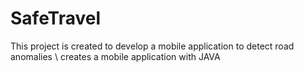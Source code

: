 # SafeTravel
This project is created to develop a mobile application to detect road anomalies \\
creates a mobile application with JAVA
